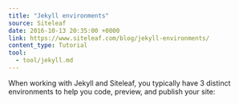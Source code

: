 ```yaml
---
title: "Jekyll environments"
source: Siteleaf
date: 2016-10-13 20:35:00 +0000
link: https://www.siteleaf.com/blog/jekyll-environments/
content_type: Tutorial
tool:
  - tool/jekyll.md
---
```

When working with Jekyll and Siteleaf, you typically have 3 distinct environments to help you code, preview, and publish your site:





